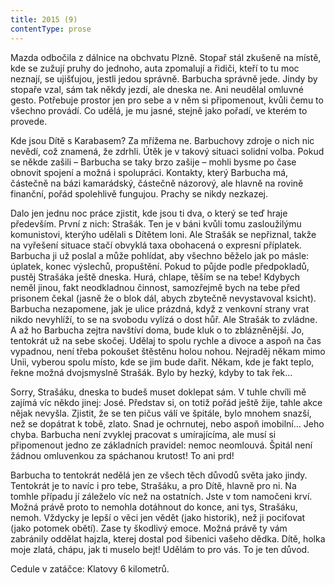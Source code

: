 ```yaml
---
title: 2015 (9)
contentType: prose
---
```


  

Mazda odbočila z dálnice na obchvatu Plzně. Stopař stál zkušeně na místě, kde se zužují pruhy do jednoho, auta zpomalují a řidiči, kteří to tu moc neznají, se ujišťujou, jestli jedou správně. Barbucha správně jede. Jindy by stopaře vzal, sám tak někdy jezdí, ale dneska ne. Ani neudělal omluvné gesto. Potřebuje prostor jen pro sebe a v něm si připomenout, kvůli čemu to všechno provádí. Co udělá, je mu jasné, stejně jako pořadí, ve kterém to provede.

Kde jsou Dítě s Karabasem? Za mřížema ne. Barbuchovy zdroje o nich nic nevědí, což znamená, že zdrhli. Útěk je v takový situaci solidní volba. Pokud se někde zašili – Barbucha se taky brzo zašije – mohli bysme po čase obnovit spojení a možná i spolupráci. Kontakty, který Barbucha má, částečně na bázi kamarádský, částečně názorový, ale hlavně na rovině finanční, pořád spolehlivě fungujou. Prachy se nikdy nezkazej.

Dalo jen jednu noc práce zjistit, kde jsou ti dva, o který se teď hraje především. První z nich: Strašák. Ten je v báni kvůli tomu zasloužilýmu komunistovi, kterýho udělali s Dítětem loni. Ale Strašák se nepřiznal, takže na vyřešení situace stačí obvyklá taxa obohacená o expresní příplatek. Barbucha ji už poslal a může pohlídat, aby všechno běželo jak po másle: úplatek, konec výslechů, propuštění. Pokud to půjde podle předpokladů, pustěj Strašáka ještě dneska. Hurá, chlape, těším se na tebe! Kdybych neměl jinou, fakt neodkladnou činnost, samozřejmě bych na tebe před prisonem čekal (jasně že o blok dál, abych zbytečně nevystavoval ksicht). Barbucha nezapomene, jak je ulice prázdná, když z venkovní strany vrat nikdo nevyhlíží, to se na svobodu vylízá o dost hůř. Ale Strašák to zvládne. A až ho Barbucha zejtra navštíví doma, bude kluk o to zblázněnější. Jo, tentokrát už na sebe skočej. Udělaj to spolu rychle a divoce a aspoň na čas vypadnou, není třeba pokoušet štěstěnu holou nohou. Nejraděj někam mimo Unii, vyberou spolu místo, kde se jim bude dařit. Někam, kde je fakt teplo, řekne možná dvojsmyslně Strašák. Bylo by hezký, kdyby to tak řek…

Sorry, Strašáku, dneska to budeš muset doklepat sám. V tuhle chvíli mě zajímá víc někdo jinej: José. Představ si, on totiž pořád ještě žije, tahle akce nějak nevyšla. Zjistit, že se ten pičus válí ve špitále, bylo mnohem snazší, než se dopátrat k tobě, zlato. Snad je ochrnutej, nebo aspoň imobilní… Jeho chyba. Barbucha není zvyklej pracovat s umírajícíma, ale musí si připomenout jedno ze základních pravidel: nemoc neomlouvá. Špitál není žádnou omluvenkou za spáchanou krutost! To ani prd!

Barbucha to tentokrát nedělá jen ze všech těch důvodů světa jako jindy. Tentokrát je to navíc i pro tebe, Strašáku, a pro Dítě, hlavně pro ni. Na tomhle případu jí záleželo víc než na ostatních. Jste v tom namočeni krví. Možná právě proto to nemohla dotáhnout do konce, ani tys, Strašáku, nemoh. Vždycky je lepší o věci jen vědět (jako historik), než ji pociťovat (jako potomek obětí). Zase ty škodlivý emoce. Možná právě ty vám zabránily oddělat hajzla, kterej dostal pod šibenici vašeho dědka. Dítě, holka moje zlatá, chápu, jak ti muselo bejt! Udělám to pro vás. To je ten důvod.

Cedule v zatáčce: Klatovy 6 kilometrů.
